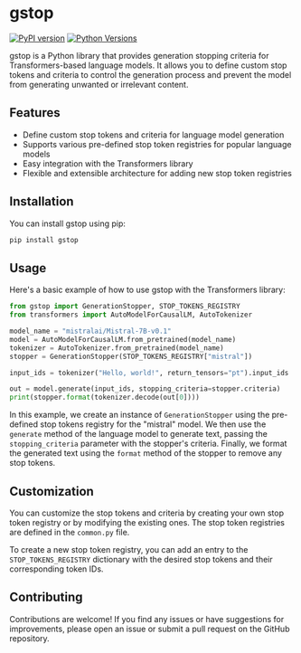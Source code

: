 # gstop

[![PyPI version](https://badge.fury.io/py/gstop.svg)](https://badge.fury.io/py/gstop)
[![Python Versions](https://img.shields.io/pypi/pyversions/gstop.svg)](https://pypi.org/project/gstop/)

gstop is a Python library that provides generation stopping criteria for Transformers-based language models. It allows you to define custom stop tokens and criteria to control the generation process and prevent the model from generating unwanted or irrelevant content.

## Features

- Define custom stop tokens and criteria for language model generation
- Supports various pre-defined stop token registries for popular language models
- Easy integration with the Transformers library
- Flexible and extensible architecture for adding new stop token registries

## Installation

You can install gstop using pip:

```bash
pip install gstop
```

## Usage

Here's a basic example of how to use gstop with the Transformers library:

```python
from gstop import GenerationStopper, STOP_TOKENS_REGISTRY
from transformers import AutoModelForCausalLM, AutoTokenizer

model_name = "mistralai/Mistral-7B-v0.1"
model = AutoModelForCausalLM.from_pretrained(model_name)
tokenizer = AutoTokenizer.from_pretrained(model_name)
stopper = GenerationStopper(STOP_TOKENS_REGISTRY["mistral"])

input_ids = tokenizer("Hello, world!", return_tensors="pt").input_ids

out = model.generate(input_ids, stopping_criteria=stopper.criteria)
print(stopper.format(tokenizer.decode(out[0])))
```

In this example, we create an instance of `GenerationStopper` using the pre-defined stop tokens registry for the "mistral" model. We then use the `generate` method of the language model to generate text, passing the `stopping_criteria` parameter with the stopper's criteria. Finally, we format the generated text using the `format` method of the stopper to remove any stop tokens.

## Customization

You can customize the stop tokens and criteria by creating your own stop token registry or by modifying the existing ones. The stop token registries are defined in the `common.py` file.

To create a new stop token registry, you can add an entry to the `STOP_TOKENS_REGISTRY` dictionary with the desired stop tokens and their corresponding token IDs.

## Contributing

Contributions are welcome! If you find any issues or have suggestions for improvements, please open an issue or submit a pull request on the GitHub repository.

